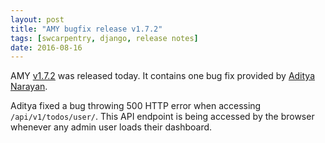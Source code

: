 ```yaml
---
layout: post
title: "AMY bugfix release v1.7.2"
tags: [swcarpentry, django, release notes]
date: 2016-08-16
---
```


AMY [v1.7.2][] was released today. It contains one bug fix provided by
[Aditya Narayan][].

Aditya fixed a bug throwing 500 HTTP error when accessing
`/api/v1/todos/user/`.  This API endpoint is being accessed by the browser
whenever any admin user loads their dashboard.

  [v1.7.2]: https://github.com/swcarpentry/amy/milestone/34
  [Aditya Narayan]: https://github.com/narayanaditya95

